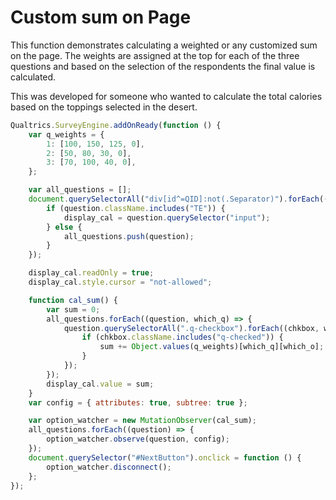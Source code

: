 # Custom sum on Page

This function demonstrates calculating a weighted or any customized sum on the page. The weights are assigned at the top for each of the three questions and based on the selection of the respondents the final value is calculated.

This was developed for someone who wanted to calculate the total calories based on the toppings selected in the desert.

```js
Qualtrics.SurveyEngine.addOnReady(function () {
	var q_weights = {
		1: [100, 150, 125, 0],
		2: [50, 80, 30, 0],
		3: [70, 100, 40, 0],
	};

	var all_questions = [];
	document.querySelectorAll("div[id^=QID]:not(.Separator)").forEach((question) => {
		if (question.className.includes("TE")) {
			display_cal = question.querySelector("input");
		} else {
			all_questions.push(question);
		}
	});

	display_cal.readOnly = true;
	display_cal.style.cursor = "not-allowed";

	function cal_sum() {
		var sum = 0;
		all_questions.forEach((question, which_q) => {
			question.querySelectorAll(".q-checkbox").forEach((chkbox, which_o) => {
				if (chkbox.className.includes("q-checked")) {
					sum += Object.values(q_weights)[which_q][which_o];
				}
			});
		});
		display_cal.value = sum;
	}
	var config = { attributes: true, subtree: true };

	var option_watcher = new MutationObserver(cal_sum);
	all_questions.forEach((question) => {
		option_watcher.observe(question, config);
	});
	document.querySelector("#NextButton").onclick = function () {
		option_watcher.disconnect();
	};
});
```
